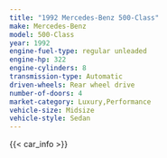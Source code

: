 ```yaml
---
title: "1992 Mercedes-Benz 500-Class"
make: Mercedes-Benz
model: 500-Class
year: 1992
engine-fuel-type: regular unleaded
engine-hp: 322
engine-cylinders: 8
transmission-type: Automatic
driven-wheels: Rear wheel drive
number-of-doors: 4
market-category: Luxury,Performance
vehicle-size: Midsize
vehicle-style: Sedan
---
```


{{< car_info >}}
